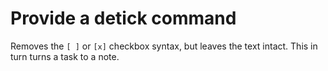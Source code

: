 # Provide a detick command

Removes the `[ ]` or `[x]` checkbox syntax, but leaves the text intact.
This in turn turns a task to a note.
